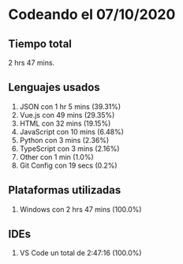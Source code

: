 # Codeando el 07/10/2020

## Tiempo total
2 hrs 47 mins.

## Lenguajes usados
1. JSON con 1 hr 5 mins (39.31%)
1. Vue.js con 49 mins (29.35%)
1. HTML con 32 mins (19.15%)
1. JavaScript con 10 mins (6.48%)
1. Python con 3 mins (2.36%)
1. TypeScript con 3 mins (2.16%)
1. Other con 1 min (1.0%)
1. Git Config con 19 secs (0.2%)

## Plataformas utilizadas
1. Windows con 2 hrs 47 mins (100.0%)

## IDEs
1. VS Code un total de 2:47:16 (100.0%)
